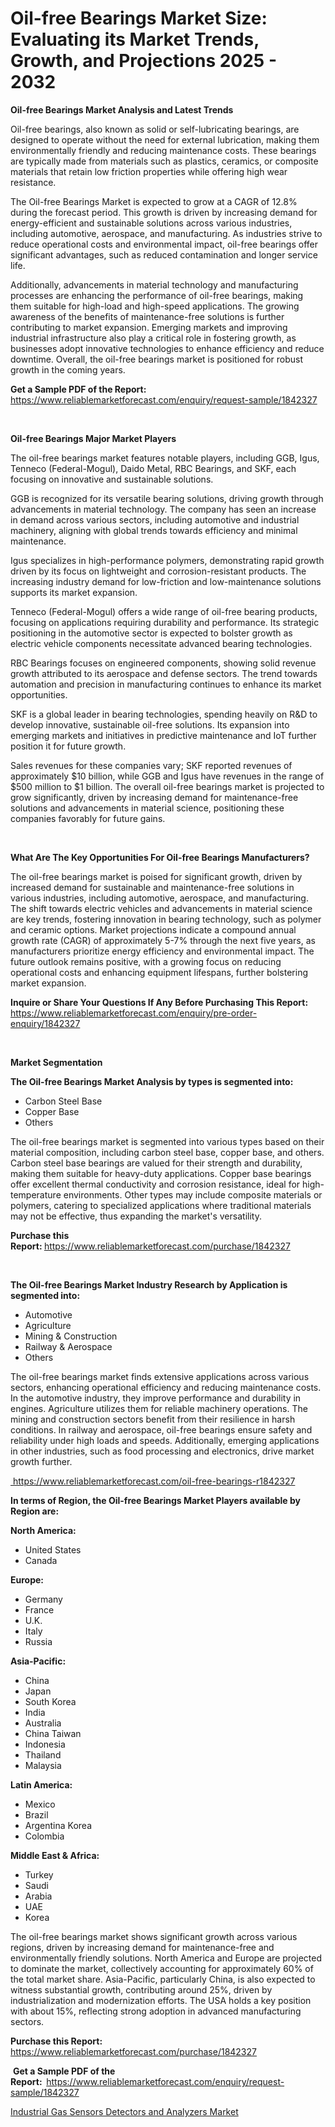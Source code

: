 <p><h1>Oil-free Bearings Market Size: Evaluating its Market Trends, Growth, and Projections 2025 - 2032</h1></p><p><strong>Oil-free Bearings Market Analysis and Latest Trends</strong></p>
<p><p>Oil-free bearings, also known as solid or self-lubricating bearings, are designed to operate without the need for external lubrication, making them environmentally friendly and reducing maintenance costs. These bearings are typically made from materials such as plastics, ceramics, or composite materials that retain low friction properties while offering high wear resistance. </p><p>The Oil-free Bearings Market is expected to grow at a CAGR of 12.8% during the forecast period. This growth is driven by increasing demand for energy-efficient and sustainable solutions across various industries, including automotive, aerospace, and manufacturing. As industries strive to reduce operational costs and environmental impact, oil-free bearings offer significant advantages, such as reduced contamination and longer service life. </p><p>Additionally, advancements in material technology and manufacturing processes are enhancing the performance of oil-free bearings, making them suitable for high-load and high-speed applications. The growing awareness of the benefits of maintenance-free solutions is further contributing to market expansion. Emerging markets and improving industrial infrastructure also play a critical role in fostering growth, as businesses adopt innovative technologies to enhance efficiency and reduce downtime. Overall, the oil-free bearings market is positioned for robust growth in the coming years.</p></p>
<p><strong>Get a Sample PDF of the Report:&nbsp;</strong> <a href="https://www.reliablemarketforecast.com/enquiry/request-sample/1842327?utm_campaign=2890&utm_medium=2&utm_source=Github&utm_content=ia&utm_term=26032025&utm_id=oil-free-bearings">https://www.reliablemarketforecast.com/enquiry/request-sample/1842327</a></p>
<p>&nbsp;</p>
<p><strong>Oil-free Bearings Major Market Players</strong></p>
<p><p>The oil-free bearings market features notable players, including GGB, Igus, Tenneco (Federal-Mogul), Daido Metal, RBC Bearings, and SKF, each focusing on innovative and sustainable solutions. </p><p>GGB is recognized for its versatile bearing solutions, driving growth through advancements in material technology. The company has seen an increase in demand across various sectors, including automotive and industrial machinery, aligning with global trends towards efficiency and minimal maintenance.</p><p>Igus specializes in high-performance polymers, demonstrating rapid growth driven by its focus on lightweight and corrosion-resistant products. The increasing industry demand for low-friction and low-maintenance solutions supports its market expansion.</p><p>Tenneco (Federal-Mogul) offers a wide range of oil-free bearing products, focusing on applications requiring durability and performance. Its strategic positioning in the automotive sector is expected to bolster growth as electric vehicle components necessitate advanced bearing technologies.</p><p>RBC Bearings focuses on engineered components, showing solid revenue growth attributed to its aerospace and defense sectors. The trend towards automation and precision in manufacturing continues to enhance its market opportunities.</p><p>SKF is a global leader in bearing technologies, spending heavily on R&D to develop innovative, sustainable oil-free solutions. Its expansion into emerging markets and initiatives in predictive maintenance and IoT further position it for future growth.</p><p>Sales revenues for these companies vary; SKF reported revenues of approximately $10 billion, while GGB and Igus have revenues in the range of $500 million to $1 billion. The overall oil-free bearings market is projected to grow significantly, driven by increasing demand for maintenance-free solutions and advancements in material science, positioning these companies favorably for future gains.</p></p>
<p>&nbsp;</p>
<p><strong>What Are The Key Opportunities For Oil-free Bearings Manufacturers?</strong></p>
<p><p>The oil-free bearings market is poised for significant growth, driven by increased demand for sustainable and maintenance-free solutions in various industries, including automotive, aerospace, and manufacturing. The shift towards electric vehicles and advancements in material science are key trends, fostering innovation in bearing technology, such as polymer and ceramic options. Market projections indicate a compound annual growth rate (CAGR) of approximately 5-7% through the next five years, as manufacturers prioritize energy efficiency and environmental impact. The future outlook remains positive, with a growing focus on reducing operational costs and enhancing equipment lifespans, further bolstering market expansion.</p></p>
<p><strong>Inquire or Share Your Questions If Any Before Purchasing This Report:</strong> <a href="https://www.reliablemarketforecast.com/enquiry/pre-order-enquiry/1842327?utm_campaign=2890&utm_medium=2&utm_source=Github&utm_content=ia&utm_term=26032025&utm_id=oil-free-bearings">https://www.reliablemarketforecast.com/enquiry/pre-order-enquiry/1842327</a></p>
<p>&nbsp;</p>
<p><strong>Market Segmentation</strong></p>
<p><strong>The Oil-free Bearings Market Analysis by types is segmented into:</strong></p>
<p><ul><li>Carbon Steel Base</li><li>Copper Base</li><li>Others</li></ul></p>
<p><p>The oil-free bearings market is segmented into various types based on their material composition, including carbon steel base, copper base, and others. Carbon steel base bearings are valued for their strength and durability, making them suitable for heavy-duty applications. Copper base bearings offer excellent thermal conductivity and corrosion resistance, ideal for high-temperature environments. Other types may include composite materials or polymers, catering to specialized applications where traditional materials may not be effective, thus expanding the market's versatility.</p></p>
<p><strong>Purchase this Report:&nbsp;</strong><a href="https://www.reliablemarketforecast.com/purchase/1842327?utm_campaign=2890&utm_medium=2&utm_source=Github&utm_content=ia&utm_term=26032025&utm_id=oil-free-bearings">https://www.reliablemarketforecast.com/purchase/1842327</a></p>
<p>&nbsp;</p>
<p><strong>The Oil-free Bearings Market Industry Research by Application is segmented into:</strong></p>
<p><ul><li>Automotive</li><li>Agriculture</li><li>Mining & Construction</li><li>Railway & Aerospace</li><li>Others</li></ul></p>
<p><p>The oil-free bearings market finds extensive applications across various sectors, enhancing operational efficiency and reducing maintenance costs. In the automotive industry, they improve performance and durability in engines. Agriculture utilizes them for reliable machinery operations. The mining and construction sectors benefit from their resilience in harsh conditions. In railway and aerospace, oil-free bearings ensure safety and reliability under high loads and speeds. Additionally, emerging applications in other industries, such as food processing and electronics, drive market growth further.</p></p>
<p><a href="https://www.reliablemarketforecast.com/oil-free-bearings-r1842327?utm_campaign=2890&utm_medium=2&utm_source=Github&utm_content=ia&utm_term=26032025&utm_id=oil-free-bearings">&nbsp;https://www.reliablemarketforecast.com/oil-free-bearings-r1842327</a></p>
<p><strong>In terms of Region, the Oil-free Bearings Market Players available by Region are:</strong></p>
<p>
    <p> <strong> North America: </strong>
        <ul>
            <li>United States</li>
            <li>Canada</li>
        </ul>
        </p> 
    <p> <strong> Europe: </strong>
        <ul>
            <li>Germany</li>
            <li>France</li>
            <li>U.K.</li>
            <li>Italy</li>
            <li>Russia</li>
        </ul>
        </p> 
    <p> <strong> Asia-Pacific: </strong>
        <ul>
            <li>China</li>
            <li>Japan</li>
            <li>South Korea</li>
            <li>India</li>
            <li>Australia</li>
            <li>China Taiwan</li>
            <li>Indonesia</li>
            <li>Thailand</li>
            <li>Malaysia</li>
        </ul>
        </p> 
    <p> <strong> Latin America: </strong>
        <ul>
            <li>Mexico</li>
            <li>Brazil</li>
            <li>Argentina Korea</li>
            <li>Colombia</li>
        </ul>
        </p> 
    <p> <strong> Middle East & Africa: </strong>
        <ul>
            <li>Turkey</li>
            <li>Saudi</li>
            <li>Arabia</li>
            <li>UAE</li>
            <li>Korea</li>
        </ul>
    </p>
    </p>
<p><p>The oil-free bearings market shows significant growth across various regions, driven by increasing demand for maintenance-free and environmentally friendly solutions. North America and Europe are projected to dominate the market, collectively accounting for approximately 60% of the total market share. Asia-Pacific, particularly China, is also expected to witness substantial growth, contributing around 25%, driven by industrialization and modernization efforts. The USA holds a key position with about 15%, reflecting strong adoption in advanced manufacturing sectors.</p></p>
<p><strong>Purchase this Report: </strong><a href="https://www.reliablemarketforecast.com/purchase/1842327?utm_campaign=2890&utm_medium=2&utm_source=Github&utm_content=ia&utm_term=26032025&utm_id=oil-free-bearings">https://www.reliablemarketforecast.com/purchase/1842327</a></p>
<p>&nbsp;<strong>Get a Sample PDF of the Report:&nbsp;&nbsp;</strong><a href="https://www.reliablemarketforecast.com/enquiry/request-sample/1842327?utm_campaign=2890&utm_medium=2&utm_source=Github&utm_content=ia&utm_term=26032025&utm_id=oil-free-bearings">https://www.reliablemarketforecast.com/enquiry/request-sample/1842327</a></p>
<p><strong></strong></p>
<p><p><a href="https://github.com/zanoligarav/Market-Research-Report-List-1/blob/main/industrial-gas-sensors-detectors-and-analyzers-market.md?utm_campaign=2890&utm_medium=2&utm_source=Github&utm_content=ia&utm_term=26032025&utm_id=oil-free-bearings">Industrial Gas Sensors Detectors and Analyzers Market</a></p></p>